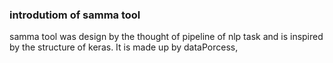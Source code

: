 ### introdutiom of samma tool

samma tool was design by the thought of pipeline of nlp
task and is inspired by the structure of keras. It is made up by
dataPorcess,


 